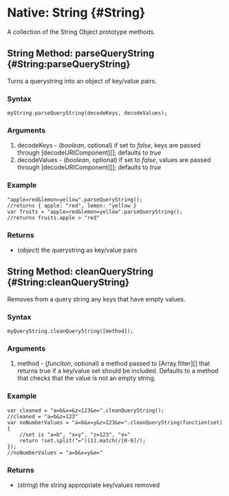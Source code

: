 Native: String {#String}
========================

A collection of the String Object prototype methods.

String Method: parseQueryString {#String:parseQueryString}
----------------------------------------------------------

Turns a querystring into an object of key/value pairs.

### Syntax

	myString.parseQueryString(decodeKeys, decodeValues);

### Arguments

1. decodeKeys - (*boolean*, optional) if set to *false*, keys are passed through [decodeURIComponent][]; defaults to *true*
1. decodeValues - (*boolean*, optional) if set to *false*, values are passed through [decodeURIComponent][]; defaults to *true*

### Example

	"apple=red&lemon=yellow".parseQueryString();
	//returns { apple: "red", lemon: "yellow }
	var fruits = "apple=red&lemon=yellow".parseQueryString();
	//returns fruits.apple > "red"

### Returns

* (*object*) the querystring as key/value pairs

String Method: cleanQueryString {#String:cleanQueryString}
----------------------------------------------------------

Removes from a query string any keys that have empty values.

### Syntax

	myQueryString.cleanQueryString([method]);

### Arguments

1. method - (*funciton*, optional) a method passed to [Array.filter][] that returns true if a key/value set should be included. Defaults to a method that checks that the value is not an empty string.

### Example

	var cleaned = "a=b&x=&z=123&e=".cleanQueryString();
	//cleaned = "a=b&z=123"
	var noNumberValues = "a=b&x=y&z=123&e=".cleanQueryString(function(set){
		//set is "a=b", "x=y", "z=123", "e="
		return !set.split("=")[1].match(/[0-9]/);
	});
	//noNumberValues = "a=b&x=y&e="

### Returns

* (*string*) the string appropriate key/values removed
  